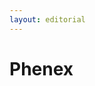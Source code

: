 ```yaml
---
layout: editorial
---
```


# Phenex

<figure><img src="../../../../../../../../../../.gitbook/assets/Screenshot 2023-12-22 at 10.39.46 AM.png" alt=""><figcaption></figcaption></figure>
